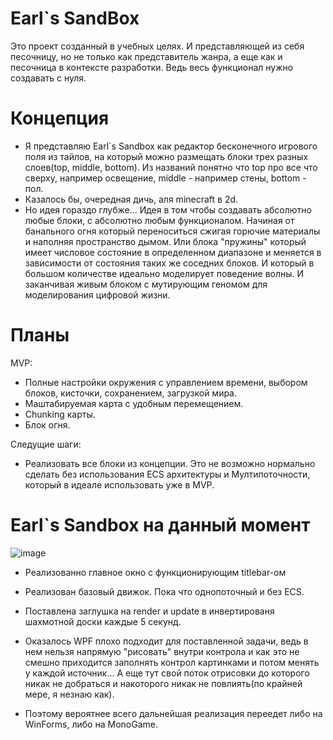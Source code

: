 # Earl`s SandBox 
Это проект созданный в учебных целях. И представляющей из себя песочницу, но не только как представитель жанра, а еще как и песочница в контексте разработки. Ведь весь функционал нужно создавать с нуля.

# Концепция
- Я представляю Earl`s Sandbox как редактор бесконечного игрового поля из тайлов, на который можно размещать блоки трех разных слоев(top, middle, bottom). Из названий понятно что top про все что сверху, например освещение, middle - например стены, bottom - пол.
- Казалось бы, очередная дичь, аля minecraft в 2d.
- Но идея гораздо глубже... Идея в том чтобы создавать абсолютно любые блоки, с абсолютно любым функционалом. Начиная от банального огня который переноситься сжигая горючие материалы и наполняя пространство дымом. Или блока "пружины" который имеет числовое состояние в определенном диапазоне и меняется в зависимости от состояния таких же соседних блоков. И который в большом количестве идеально моделирует поведение волны. И заканчивая живым блоком с мутирующим геномом для моделирования цифровой жизни.

# Планы
MVP: 
- Полные настройки окружения с управлением времени, выбором блоков, кисточки, сохранением, загрузкой мира. 
- Маштабируемая карта с удобным перемещением. 
- Chunking карты. 
- Блок огня. 

Следущие шаги:
- Реализовать все блоки из концепции. Это не возможно нормально сделать без использования ECS архитектуры и Мултипоточности, который в идеале использовать уже в MVP.

# Earl`s Sandbox на данный момент

![image](https://user-images.githubusercontent.com/84853558/208346952-36a2b3eb-7e9a-4bff-82df-9c7101413b3e.png)

- Реализованно главное окно с функционирующим titlebar-ом
- Реализован базовый движок. Пока что однопоточный и без ECS.
- Поставлена заглушка на render и update в инвертированя шахмотной доски каждые 5 секунд.

- Оказалось WPF плохо подходит для поставленной задачи, ведь в нем нельзя напрямую "рисовать" внутри контрола и как это не смешно приходится заполнять контрол картинками и потом менять у каждой источник... А еще тут свой поток отрисовки до которого никак не добраться и накоторого никак не повлиять(по крайней мере, я незнаю как).

- Поэтому вероятнее всего дальнейшая реализация переедет либо на WinForms, либо на MonoGame.
